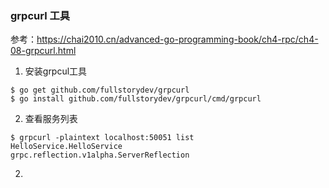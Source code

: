 ### grpcurl 工具

参考：https://chai2010.cn/advanced-go-programming-book/ch4-rpc/ch4-08-grpcurl.html


1. 安装grpcul工具
```shell
$ go get github.com/fullstorydev/grpcurl
$ go install github.com/fullstorydev/grpcurl/cmd/grpcurl
```
2. 查看服务列表
```shell
$ grpcurl -plaintext localhost:50051 list
HelloService.HelloService
grpc.reflection.v1alpha.ServerReflection

```
2. 